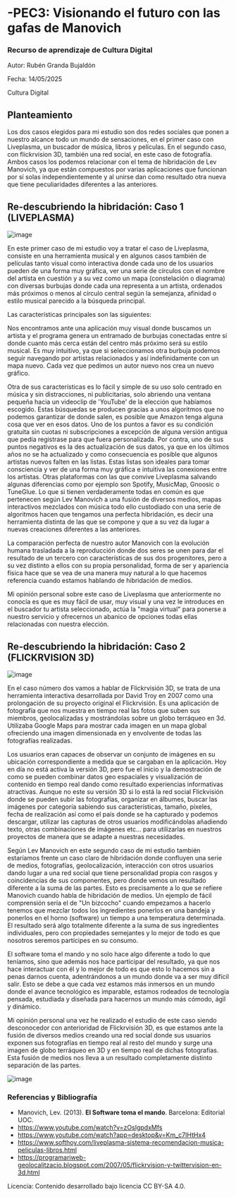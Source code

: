 # -PEC3: Visionando el futuro con las gafas de Manovich

### Recurso de aprendizaje de Cultura Digital


Autor:  Rubén Granda Bujaldón

Fecha:  14/05/2025


Cultura Digital



## Planteamiento
Los dos casos elegidos para mi estudio son dos redes sociales que ponen a nuestro alcance todo un mundo de sensaciones, en el primer caso con Liveplasma, un buscador de música, libros y películas. En el segundo caso, con flickrvision 3D, también una red social, en este caso de fotografía. Ambos casos los podemos relacionar con el tema de hibridación de Lev Manovich, ya que están compuestos por varias aplicaciones que funcionan por sí solas independientemente y al unirse dan como resultado otra nueva que tiene peculiaridades diferentes a las anteriores.




## Re-descubriendo la hibridación: Caso 1 (LIVEPLASMA)
![image](https://github.com/user-attachments/assets/01e0928d-738d-462a-b56d-5e0f5859aa28)

En este primer caso de mi estudio voy a tratar el caso de Liveplasma, consiste en una herramienta musical y en algunos casos también de películas tanto visual como interactiva donde cada uno de los usuarios pueden de una forma muy gráfica, ver una serie de círculos con el nombre del artista en cuestión y a su vez como un mapa (constelación o diagrama) con diversas burbujas donde cada una representa a un artista, ordenados más próximos o menos al círculo central según la semejanza, afinidad o estilo musical parecido a la búsqueda principal.

Las características principales son las siguientes:

Nos encontramos ante una aplicación muy visual donde buscamos un artista y el programa genera un entramado de burbujas conectadas entre sí donde cuanto más cerca están del centro más próximo será su estilo musical.
Es muy intuitivo, ya que si seleccionamos otra burbuja podemos seguir navegando por artistas relacionados y así indefinidamente con un mapa nuevo. Cada vez que pedimos un autor nuevo nos crea un nuevo gráfico.

Otra de sus características es lo fácil y simple de su uso solo centrado en música y sin distracciones, ni publicitarias, solo abriendo una ventana pequeña hacia un videoclip de 'YouTube' de la elección que habíamos escogido.
Estas búsquedas se producen gracias a unos algoritmos que no podemos garantizar de donde salen, es posible que Amazon tenga alguna cosa que ver en esos datos.
Uno de los puntos a favor es su condición gratuita sin cuotas ni subscripciones a excepción de alguna versión antigua que pedía registrase para que fuera personalizada.
Por contra, uno de sus puntos negativos es la des actualización de sus datos, ya que en los últimos años no se ha actualizado y como consecuencia es posible que algunos artistas nuevos falten en las listas. Estas listas son ideales para tomar consciencia y ver de una forma muy gráfica e intuitiva las conexiones entre los artistas.
Otras plataformas con las que convive Liveplasma salvando algunas diferencias como por ejemplo son Spotify, MusicMap, Gnoosic o TuneGlue. Lo que si tienen verdaderamente todas en común es que pertenecen según Lev Manovich a una fusión de diversos medios, mapas interactivos mezclados con música todo ello custodiado con una serie de algoritmos hacen que tengamos una perfecta hibridación, es decir una herramienta distinta de las que se compone y que a su vez da lugar a nuevas creaciones diferentes a las anteriores.

La comparación perfecta de nuestro autor Manovich con la evolución humana trasladada a la reproducción donde dos seres se unen para dar el resultado de un tercero con características de sus dos progenitores, pero a su vez distinto a ellos con su propia personalidad, forma de ser y apariencia física hace que se vea de una manera muy natural a lo que hacemos referencia cuando estamos hablando de hibridación de medios.

Mi opinión personal sobre este caso de Liveplasma que anteriormente no conocía es que es muy fácil de usar, muy visual y una vez le introduces en el buscador tu artista seleccionado, actúa la "magia virtual" para ponerse a nuestro servicio y ofrecernos un abanico de opciones todas ellas relacionadas con nuestra elección.




## Re-descubriendo la hibridación: Caso 2 (FLICKRVISION 3D)

   ![image](https://github.com/user-attachments/assets/3fe6d7c6-f38c-4707-8e9f-c53867c905ae)

En el caso número dos vamos a hablar de Flickrvisión 3D, se trata de una herramienta interactiva desarrollada por David Troy en 2007 como una prolongación de su proyecto original el Flickrvisión. Es una aplicación de fotografía que nos muestra en tiempo real las fotos que suben sus miembros, geolocalizadas y mostrándolas sobre un globo terráqueo en 3d. Utilizaba Google Maps para mostrar cada imagen en un mapa global ofreciendo una imagen dimensionada en y envolvente de todas las fotografías realizadas.

Los usuarios eran capaces de observar un conjunto de imágenes en su ubicación correspondiente a medida que se cargaban en la aplicación. Hoy en día no está activa la versión 3D, pero fue el inicio y la demostración de como se pueden combinar datos geo espaciales y visualización de contenido en tiempo real dando como resultado experiencias informativas atractivas. Aunque no este su versión 3D si lo está la red social Flickvisión donde se pueden subir las fotografías, organizar en álbumes, buscar las imágenes por categoría sabiendo sus características, tamaño, píxeles, fecha de realización así como el país donde se ha capturado y podemos descargar, utilizar las capturas de otros usuarios modificándolas añadiendo texto, otras combinaciones de imágenes etc... para utilizarlas en nuestros proyectos de manera que se adapte a nuestras necesidades.

Según Lev Manovich en este segundo caso de mi estudio también estaríamos frente un caso claro de hibridación donde confluyen una serie de medios, fotografías, geolocalización, interacción con otros usuarios dando lugar a una red social que tiene personalidad propia con rasgos y coincidencias de sus componentes, pero donde vemos un resultado diferente a la suma de las partes. Esto es precisamente a lo que se refiere Manovich cuando habla de hibridación de medios. Un ejemplo de fácil comprensión sería el de "Un bizcocho" cuando empezamos a hacerlo tenemos que mezclar todos los ingredientes ponerlos en una bandeja y ponerlos en el horno (software) un tiempo a una temperatura determinada. El resultado será algo totalmente diferente a la suma de sus ingredientes individuales, pero con propiedades semejantes y lo mejor de todo es que nosotros seremos partícipes en su consumo.

El software toma el mando y no solo hace algo diferente a todo lo que teníamos, sino que además nos hace participar del resultado, ya que nos hace interactuar con él y lo mejor de todo es que esto lo hacemos sin a penas darnos cuenta, adentrándonos a un mundo donde va a ser muy difícil salir. Esto se debe a que cada vez estamos más inmersos en un mundo donde el avance tecnológico es imparable, estamos rodeados de tecnología pensada, estudiada y diseñada para hacernos un mundo más cómodo, ágil y dinámico.

Mi opinión personal una vez he realizado el estudio de este caso siendo desconocedor con anterioridad de Flickrvisión 3D, es que estamos ante la fusión de diversos medios creando una red social donde sus usuarios exponen sus fotografías en tiempo real al resto del mundo y surge una imagen de globo terráqueo en 3D y en tiempo real de dichas fotografías. Esta fusión de medios nos lleva a un resultado completamente distinto separación de las partes.

![image](https://github.com/user-attachments/assets/130fd7fb-4a5b-49b4-8ee4-477581d03db3)



### Referencias y Bibliografía
* Manovich, Lev. (2013). **El Software toma el mando**. Barcelona: Editorial UOC.
* https://www.youtube.com/watch?v=zOsIgpdxMfs
* https://www.youtube.com/watch?app=desktop&v=Km_c7IHtHx4
* https://www.softhoy.com/liveplasma-sistema-recomendacion-musica-peliculas-libros.html
* https://programariweb-geolocalitzacio.blogspot.com/2007/05/flickrvision-y-twittervision-en-3d.html

Licencia: Contenido desarrollado bajo licencia CC BY-SA 4.0.
